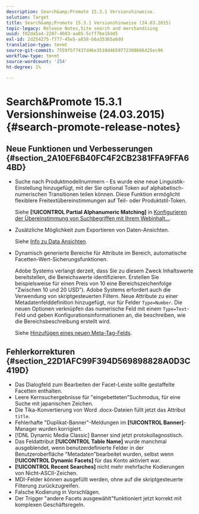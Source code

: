 ```yaml
---
description: Search&amp;Promote 15.3.1 Versionshinweise.
solution: Target
title: Search&amp;Promote 15.3.1 Versionshinweise (24.03.2015)
topic-legacy: Release Notes,Site search and merchandising
uuid: f02da5a4-2207-4603-aa05-5cff7be16dd5
exl-id: 2d254275-f777-45e5-a838-b6a35365a6dd
translation-type: tm+mt
source-git-commit: 7559f5f7437d46e3510d4659772308666425ec96
workflow-type: tm+mt
source-wordcount: '254'
ht-degree: 1%

---
```


# Search&amp;Promote 15.3.1 Versionshinweise (24.03.2015){#search-promote-release-notes}

## Neue Funktionen und Verbesserungen {#section_2A10EF6B40FC4F2CB2381FFA9FFA64BD}

* Suche nach Produktmodellnummern - Es wurde eine neue Linguistik-Einstellung hinzugefügt, mit der Sie optional Token auf alphabetisch-numerischen Transitionen teilen können. Diese Funktion ermöglicht flexiblere Freitextübereinstimmungen auf Teil- oder Produktstil-Token.

   Siehe **[!UICONTROL Partial Alphanumeric Matching]** in [Konfigurieren der Übereinstimmung von Suchbegriffen mit Ihrem Webinhalt...](../c-about-linguistics-menu/c-about-words-and-language.md#task_351A9144A51F4B41923BDBACDEF3B616).

* Zusätzliche Möglichkeit zum Exportieren von Daten-Ansichten.

   Siehe [Info zu Data Ansichten](../c-about-reports-menu/c-about-data-views.md#concept_DCA897D074464BC1861AA47B40CC86C3).

* Dynamisch generierte Bereiche für Attribute im Bereich, automatische Facetten-Wert-Sicherungsfunktionen.

   Adobe Systems verlangt derzeit, dass Sie zu diesem Zweck Inhaltswerte bereitstellen, die Bereichswerte identifizieren. Erstellen Sie beispielsweise für einen Preis von 10 eine Bereichszeichenfolge &quot;Zwischen 10 und 20 USD&quot;). Adobe Systems erfordert auch die Verwendung von skriptgesteuerten Filtern. Neue Attribute zu einer Metadatenfelddefinition hinzugefügt, nur für Felder `Type=Number`. Die neuen Optionen verknüpfen das numerische Feld mit einem `Type=Text`-Feld und geben Konfigurationsinformationen an, die beschreiben, wie die Bereichsbeschreibung erstellt wird.

   Siehe [Hinzufügen eines neuen Meta-Tag-Felds](../c-about-settings-menu/c-about-metadata-menu.md#task_6DF188C0FC7F4831A4444CA9AFA615E5).

## Fehlerkorrekturen {#section_22D1AFC99F394D569898828A0D3C419D}

* Das Dialogfeld zum Bearbeiten der Facet-Leiste sollte gestaffelte Facetten enthalten.
* Leere Kernsuchergebnisse für &quot;eingebetteten&quot;Suchmodus, für eine Suche mit japanischen Zeichen.
* Die Tika-Konvertierung von Word .docx-Dateien füllt jetzt das Attribut `title`.
* Fehlerhafte &quot;Duplikat-Banner&quot;-Meldungen im **[!UICONTROL Banner]**-Manager wurden korrigiert.
* [!DNL Dynamic Media Classic] Banner sind jetzt protokollagnostisch.
* Das Feldattribut **[!UICONTROL Table Name]** wurde manchmal ausgeblendet, wenn benutzerdefinierte Felder in der Benutzeroberfläche &quot;Metadaten&quot;bearbeitet wurden, selbst wenn **[!UICONTROL Dynamic Facets]** für das Konto aktiviert war.
* **[!UICONTROL Recent Searches]** nicht mehr mehrfache Kodierungen von Nicht-ASCII-Zeichen.
* MDI-Felder können ausgefüllt werden, ohne auf die skriptgesteuerte Filterung zurückzugreifen.
* Falsche Kodierung in Vorschlägen.
* Der Trigger &quot;andere Facets ausgewählt&quot;funktioniert jetzt korrekt mit komplexen Geschäftsregeln.
